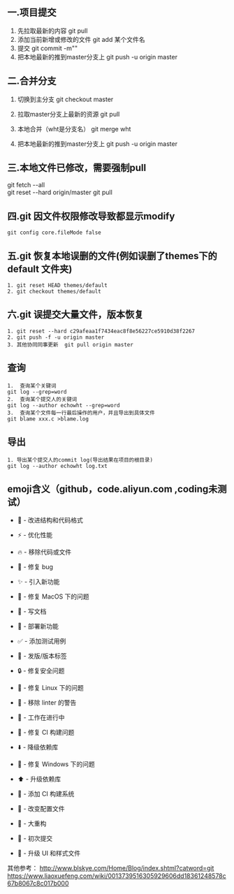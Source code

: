 ##  一.项目提交
1. 先拉取最新的内容
git pull
2. 添加当前新增或修改的文件
git add 某个文件名
3. 提交
git commit -m""
4. 把本地最新的推到master分支上 
git push -u origin master


##  二.合并分支

1. 切换到主分支
git checkout master

2. 拉取master分支上最新的资源
git pull

3. 本地合并（wht是分支名）
git merge wht

4. 把本地最新的推到master分支上 
git push -u origin master


##  三.本地文件已修改，需要强制pull

git fetch --all  
git reset --hard origin/master 
git pull

## 四.git 因文件权限修改导致都显示modify
    git config core.fileMode false
## 五.git 恢复本地误删的文件(例如误删了themes下的default 文件夹)
    1. git reset HEAD themes/default
    2. git checkout themes/default
## 六.git 误提交大量文件，版本恢复
    1. git reset --hard c29afeaa1f7434eac8f8e56227ce5910d38f2267
    2. git push -f -u origin master
    3. 其他协同同事更新  git pull origin master
    
## 查询
    1.  查询某个关键词
    git log --grep=word
    2.  查询某个提交人的关键词
    git log --author echowht --grep=word
    3.  查询某个文件每一行最后操作的用户，并且导出到具体文件
    git blame xxx.c >blame.log
    
## 导出
    1. 导出某个提交人的commit log(导出结果在项目的根目录)
    git log --author echowht log.txt
  
## emoji含义（github，code.aliyun.com ,coding未测试）
-  🎨 - 改进结构和代码格式
-  ⚡️ - 优化性能
-  🔥 - 移除代码或文件
-  🐛 - 修复 bug
-  ✨ - 引入新功能
-  🍎 - 修复 MacOS 下的问题
-  📝 - 写文档
-  🚀 - 部署新功能
 
-  ✅ - 添加测试用例
-  🔖 - 发版/版本标签
-  🔒 - 修复安全问题
-  🐧 - 修复 Linux 下的问题
-  🚨 - 移除 linter 的警告
-  🚧 - 工作在进行中
-  💚 - 修复 CI 构建问题
-  ⬇️ - 降级依赖库

-  🏁 - 修复 Windows 下的问题
-  ⬆️ - 升级依赖库
-  👷 - 添加 CI 构建系统
-  🔧 - 改变配置文件
-  🔨 - 大重构
-  🎉 - 初次提交
-  💄 - 升级 UI 和样式文件

其他参考：
http://www.blskye.com/Home/Blog/index.shtml?catword=git
https://www.liaoxuefeng.com/wiki/0013739516305929606dd18361248578c67b8067c8c017b000
